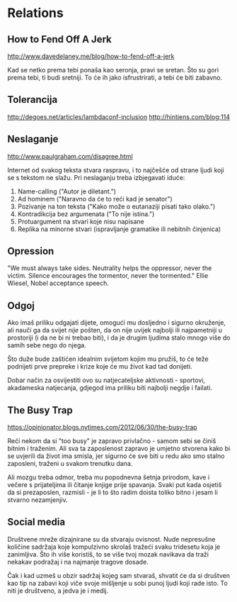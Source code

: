 # Relations

## How to Fend Off A Jerk

http://www.davedelaney.me/blog/how-to-fend-off-a-jerk

Kad se netko prema tebi ponaša kao seronja, pravi se sretan. Što su gori prema tebi, ti budi sretniji. To će ih jako isfrustrirati, a tebi će biti zabavno.

## Tolerancija

http://degoes.net/articles/lambdaconf-inclusion
http://hintjens.com/blog:114

## Neslaganje

http://www.paulgraham.com/disagree.html

Internet od svakog teksta stvara raspravu, i to najčešće od strane ljudi koji se s tekstom ne slažu.
Pri neslaganju treba izbjegavati iduće:
1. Name-calling ("Autor je diletant.")
2. Ad hominem ("Naravno da će to reći kad je senator")
3. Pozivanje na ton teksta ("Kako može o eutanaziji pisati tako olako.")
4. Kontradikcija bez argumenata ("To nije istina.")
5. Protuargument na stvari koje nisu napisane
6. Replika na minorne stvari (ispravljanje gramatike ili nebitnih činjenica)

## Opression

"We must always take sides. Neutrality helps the oppressor, never the victim. Silence encourages the tormentor, never the tormented." Ellie Wiesel, Nobel acceptance speech.

## Odgoj

Ako imaš priliku odgajati dijete, omogući mu dosljedno i sigurno okruženje, ali nauči ga da svijet *nije* pošten, da on nije uvijek najbolji ili najpametniji u prostoriji (i da ne bi ni trebao biti), i da je drugim ljudima stalo mnogo više do samih sebe nego do njega.

Što duže bude zaštićen idealnim svijetom kojim mu pružiš, to će teže podnijeti prve prepreke i krize koje će mu život kad tad donijeti.

Dobar način za osvijestiti ovo su natjecateljske aktivnosti - sportovi, akadameska natjecanja, gdjegod ima priliku biti najbolji negdje i failati.

## The Busy Trap

https://opinionator.blogs.nytimes.com/2012/06/30/the-busy-trap

Reći nekom da si "too busy" je zapravo privlačno - samom sebi se činiš bitnim i traženim. Ali sva ta zaposlenost zapravo je umjetno stvorena kako bi se uvjerili da život ima smisla, jer sigurno će sve biti u redu ako smo stalno zaposleni, traženi u svakom trenutku dana.

Ali mozgu treba odmor, treba mu popodnevna šetnja prirodom, kave i večere s prijateljima ili čitanje knjige prije spavanja. Svaki put kada osjetiš da si prezaposlen, razmisli - je li to što radim doista toliko bitno i jesam li stvarno nezamjenjiv.

## Social media

Društvene mreže dizajnirane su da stvaraju ovisnost. Nude nepresušne količine sadržaja koje kompulzivno skrolaš tražeći svaku tridesetu koja je zanimljiva. Što ih više koristiš, to se više tvoj mozak navikava da traži nekakav podražaj i na najmanje tragove dosade.

Čak i kad uzmeš u obzir sadržaj kojeg sam stvaraš, shvatit će da si društven kao tip na zabavi koji viče svoje mišljenje u sobi punoj ljudi koji rade isto. To niti je društveno, a jedva je i medij.

